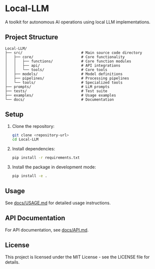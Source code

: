 # Local-LLM

A toolkit for autonomous AI operations using local LLM implementations.

## Project Structure

```
Local-LLM/
├── src/                           # Main source code directory
│   ├── core/                      # Core functionality
│   │   ├── functions/             # Core function modules
│   │   ├── api/                   # API integrations
│   │   └── tools/                 # Core tools
│   ├── models/                    # Model definitions
│   ├── pipelines/                 # Processing pipelines
│   └── tools/                     # Specialized tools
├── prompts/                       # LLM prompts
├── tests/                         # Test suite
├── examples/                      # Usage examples
└── docs/                          # Documentation
```

## Setup

1. Clone the repository:
   ```bash
   git clone <repository-url>
   cd Local-LLM
   ```

2. Install dependencies:
   ```bash
   pip install -r requirements.txt
   ```

3. Install the package in development mode:
   ```bash
   pip install -e .
   ```

## Usage

See [docs/USAGE.md](docs/USAGE.md) for detailed usage instructions.

## API Documentation

For API documentation, see [docs/API.md](docs/API.md).

## License

This project is licensed under the MIT License - see the LICENSE file for details.
